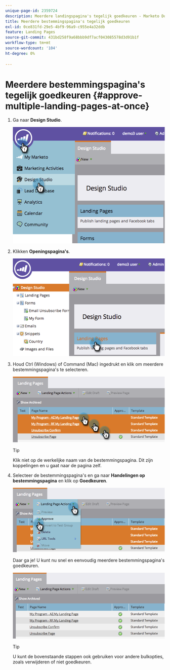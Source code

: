 ```yaml
---
unique-page-id: 2359724
description: Meerdere landingspagina's tegelijk goedkeuren - Marketo Docs - Productdocumentatie
title: Meerdere bestemmingspagina's tegelijk goedkeuren
exl-id: 0ce831fd-29e5-4bf9-96a9-c955e4a32ddb
feature: Landing Pages
source-git-commit: 431bd258f9a68bbb9df7acf043085578d3d91b1f
workflow-type: tm+mt
source-wordcount: '104'
ht-degree: 0%

---
```


# Meerdere bestemmingspagina&#39;s tegelijk goedkeuren {#approve-multiple-landing-pages-at-once}

1. Ga naar **Design Studio**.

   ![](assets/image2014-9-17-11-3a35-3a5.png)

1. Klikken **Openingspagina&#39;s**.

   ![](assets/image2014-9-17-11-3a35-3a11.png)

1. Houd Ctrl (Windows) of Command (Mac) ingedrukt en klik om meerdere bestemmingspagina&#39;s te selecteren.

   ![](assets/image2014-9-17-11-3a35-3a19.png)

   >[!TIP]
   >
   >Klik niet op de werkelijke naam van de bestemmingspagina. Dit zijn koppelingen en u gaat naar de pagina zelf.

1. Selecteer de bestemmingspagina&#39;s en ga naar **Handelingen op bestemmingspagina** en klik op **Goedkeuren**.

   ![](assets/image2014-9-17-11-3a35-3a27.png)

   Daar ga je! U kunt nu snel en eenvoudig meerdere bestemmingspagina&#39;s goedkeuren.

   ![](assets/image2014-9-17-11-3a35-3a36.png)

   >[!TIP]
   >
   >U kunt de bovenstaande stappen ook gebruiken voor andere bulkopties, zoals verwijderen of niet goedkeuren.
